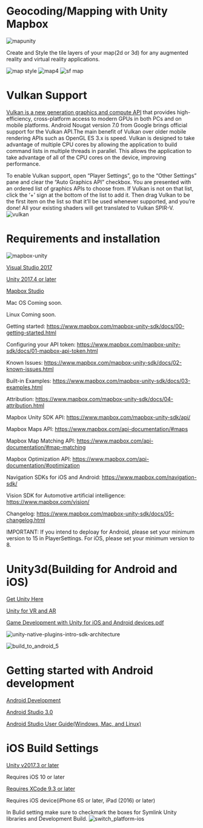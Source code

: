 # Geocoding/Mapping with Unity Mapbox
![mapunity](https://user-images.githubusercontent.com/18353476/40161818-bf50210c-5966-11e8-8ded-291f142d960e.png)

Create and Style the tile layers of your map(2d or 3d) for any augmented reality and virtual reality applications.

![map style](https://user-images.githubusercontent.com/18353476/28952342-5d2ab572-7885-11e7-8030-2c1017f9172a.PNG)
![map4](https://user-images.githubusercontent.com/18353476/28952494-6aef7c8c-7886-11e7-98ff-167490a6623b.gif)
![sf map](https://user-images.githubusercontent.com/18353476/29289910-273357a0-80f3-11e7-93ba-9ba40aae97be.gif)

# Vulkan Support 
[Vulkan is a new generation graphics and compute API](https://www.lunarg.com/vulkan-api-3d-graphics/) that provides high-efficiency, cross-platform access to modern GPUs in both PCs and on mobile platforms. Android Nougat version 7.0 from Google brings official support for the Vulkan API.The main benefit of Vulkan over older mobile rendering APIs such as OpenGL ES 3.x is speed. Vulkan is designed to take advantage of multiple CPU cores by allowing the application to build command lists in multiple threads in parallel. This allows the application to take advantage of all of the CPU cores on the device, improving performance.

To enable Vulkan support, open “Player Settings”, go to the “Other Settings” pane and clear the “Auto Graphics API” checkbox. You are presented with an ordered list of graphics APIs to choose from. If Vulkan is not on that list, click the ‘+’ sign at the bottom of the list to add it. Then drag Vulkan to be the first item on the list so that it’ll be used whenever supported, and you’re done! All your existing shaders will get translated to Vulkan SPIR-V.
![vulkan](https://user-images.githubusercontent.com/18353476/28993201-7543d586-7965-11e7-8e9c-f93b7079e2bf.PNG)

# Requirements and installation
![mapbox-unity](https://user-images.githubusercontent.com/18353476/28955677-13871fce-789d-11e7-8899-4f1917ba6336.PNG)

[Visual Studio 2017](https://www.visualstudio.com/)

[Unity 2017.4 or later](https://unity3d.com/)

[Mapbox Studio](https://www.mapbox.com/mapbox-studio/)

Mac OS Coming soon. 

Linux Coming soon.

Getting started: https://www.mapbox.com/mapbox-unity-sdk/docs/00-getting-started.html

Configuring your API token: https://www.mapbox.com/mapbox-unity-sdk/docs/01-mapbox-api-token.html

Known Issues: https://www.mapbox.com/mapbox-unity-sdk/docs/02-known-issues.html

Built-in Examples: https://www.mapbox.com/mapbox-unity-sdk/docs/03-examples.html

Attribution: https://www.mapbox.com/mapbox-unity-sdk/docs/04-attribution.html

Mapbox Unity SDK API: https://www.mapbox.com/mapbox-unity-sdk/api/

Mapbox Maps API: https://www.mapbox.com/api-documentation/#maps 

Mapbox Map Matching API: https://www.mapbox.com/api-documentation/#map-matching

Mapbox Optimization API: https://www.mapbox.com/api-documentation/#optimization

Navigation SDKs for iOS and Android: https://www.mapbox.com/navigation-sdk/

Vision SDK for Automotive artificial intelligence: https://www.mapbox.com/vision/

Changelog: https://www.mapbox.com/mapbox-unity-sdk/docs/05-changelog.html

IMPORTANT: If you intend to deploay for Android, please set your minimum version to 15 in PlayerSettings.
For iOS, please set your minimum version to 8.

# Unity3d(Building for Android and iOS)
[Get Unity Here](https://unity3d.com/)

[Unity for VR and AR](https://unity3d.com/unity/features/multiplatform/vr-ar)

[Game Development with Unity for iOS and Android devices.pdf](https://github.com/Mikerr1111/Marauder-Wolves/files/1216274/Game.Development.with.Unity.for.iOS.and.Android.devices.pdf)

![unity-native-plugins-intro-sdk-architecture](https://user-images.githubusercontent.com/18353476/29191030-200f304a-7dd1-11e7-99c0-96915e796721.png)

![build_to_android_5](https://user-images.githubusercontent.com/18353476/27527819-55779986-5a02-11e7-96cc-bfaeb3a1b5f6.png)

# Getting started with Android development
[Android Development](https://docs.unity3d.com/Manual/android-GettingStarted.html)

[Android Studio 3.0](https://developer.android.com/studio/index.html)

[Android Studio User Guide(Windows, Mac, and Linux)](https://developer.android.com/studio/intro/index.html)

# iOS Build Settings
[Unity v2017.3 or later](https://unity3d.com/)

Requires iOS 10 or later

[Requires XCode 9.3 or later](https://developer.apple.com/xcode/)

Requires iOS device(iPhone 6S or later, iPad (2016) or later)

In Bulid setting make sure to checkmark the boxes for Symlink Unity libraries and Development Build.
![switch_platform-ios](https://user-images.githubusercontent.com/18353476/29189508-afd6ff06-7dcb-11e7-84e3-0b45e50e36ca.png)
